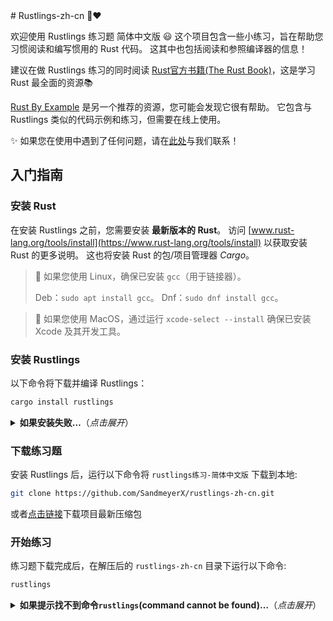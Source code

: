 <div class="oranda-hide">
# Rustlings-zh-cn 🦀❤️
</div>

欢迎使用 Rustlings 练习题 简体中文版 😃
这个项目包含一些小练习，旨在帮助您习惯阅读和编写惯用的 Rust 代码。
这其中也包括阅读和参照编译器的信息！

建议在做 Rustlings 练习的同时阅读 [Rust官方书籍(The Rust Book)](https://doc.rust-lang.org/book/)，这是学习 Rust 最全面的资源📚️

[Rust By Example](https://doc.rust-lang.org/rust-by-example/) 是另一个推荐的资源，您可能会发现它很有帮助。
它包含与 Rustlings 类似的代码示例和练习，但需要在线上使用。

✨ 如果您在使用中遇到了任何问题，请在[此处](https://github.com/SandmeyerX/rustlings-zh-cn/issues)与我们联系！

## 入门指南

### 安装 Rust
在安装 Rustlings 之前，您需要安装 **最新版本的 Rust**。
访问 [www.rust-lang.org/tools/install](https://www.rust-lang.org/tools/install) 以获取安装 Rust 的更多说明。
这也将安装 Rust 的包/项目管理器 _Cargo_。

> 🐧 如果您使用 Linux，确保已安装 `gcc`（用于链接器）。
>
> Deb：`sudo apt install gcc`。
> Dnf：`sudo dnf install gcc`。

> 🍎 如果您使用 MacOS，通过运行 `xcode-select --install` 确保已安装 Xcode 及其开发工具。

### 安装 Rustlings
以下命令将下载并编译 Rustlings：

```bash
cargo install rustlings
```

<details>
<summary><strong>如果安装失败…</strong>（<em>点击展开</em>）</summary>

- 通过运行 `rustup update` 确保您拥有最新的 Rust 版本
- 尝试添加 `--locked` 标志：`cargo install rustlings --locked`
- 否则，请 [报告问题](https://github.com/rust-lang/rustlings/issues/new)

</details>

### 下载练习题
安装 Rustlings 后，运行以下命令将 `rustlings练习-简体中文版` 下载到本地:

```bash
git clone https://github.com/SandmeyerX/rustlings-zh-cn.git
```

或者[点击链接](https://github.com/SandmeyerX/rustlings-zh-cn/archive/refs/heads/main.zip)下载项目最新压缩包

### 开始练习
练习题下载完成后，在解压后的 `rustlings-zh-cn` 目录下运行以下命令:
```bash
rustlings
```

<details>
<summary><strong>如果提示找不到命令<code>rustlings</code>(command cannot be found)…</strong>（<em>点击展开</em>）</summary>

您可能使用的是 Linux 并通过包管理器安装了 Rust。
Cargo 将二进制文件安装到 `~/.cargo/bin` 目录。
遗憾的是，包管理器通常不会将 `~/.cargo/bin` 添加到您的 `PATH` 环境变量中。

解决方案是…

- 手动将 `~/.cargo/bin` 添加到 `PATH`
- 或者从包管理器中卸载 Rust，并使用官方的 `rustup` 方式安装：https://www.rust-lang.org/tools/install

</details>
